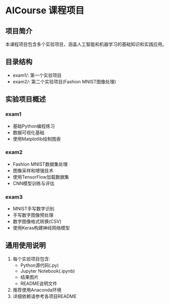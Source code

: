 # AICourse 课程项目

## 项目简介
本课程项目包含多个实验项目，涵盖人工智能和机器学习的基础知识和实践应用。

## 目录结构
- exam1/: 第一个实验项目
- exam2/: 第二个实验项目(Fashion MNIST图像处理)

## 实验项目概述
### exam1
- 基础Python编程练习
- 数据可视化基础
- 使用Matplotlib绘制图表

### exam2
- Fashion MNIST数据集处理
- 图像采样和增强技术
- 使用TensorFlow加载数据集
- CNN模型训练与评估

### exam3
- MNIST手写数字识别
- 手写数字图像预处理
- 数字图像格式转换(CSV)
- 使用Keras构建神经网络模型

## 通用使用说明
1. 每个实验项目包含:
   - Python源代码(.py)
   - Jupyter Notebook(.ipynb)
   - 结果图片
   - README说明文件
2. 推荐使用Anaconda环境
3. 详细依赖请参考各项目README